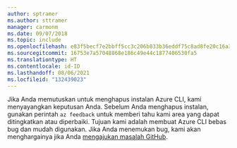 ```yaml
---
author: sptramer
ms.author: sttramer
manager: carmonm
ms.date: 09/07/2018
ms.topic: include
ms.openlocfilehash: e83f5becf7e2bbff5cc3c206b033b36eddf75c8ad8fe20c16a393fa03ba37360
ms.sourcegitcommit: 16753e7a57048868e186c49e44c1877406530fa5
ms.translationtype: HT
ms.contentlocale: id-ID
ms.lasthandoff: 08/06/2021
ms.locfileid: "132439023"
---
```

Jika Anda memutuskan untuk menghapus instalan Azure CLI, kami menyayangkan keputusan Anda. Sebelum Anda menghapus instalan, gunakan perintah `az feedback` untuk memberi tahu kami area yang dapat ditingkatkan atau diperbaiki. Tujuan kami adalah membuat Azure CLI bebas bug dan mudah digunakan. Jika Anda menemukan bug, kami akan menghargainya jika Anda [mengajukan masalah GitHub](https://github.com/Azure/azure-cli/issues).
